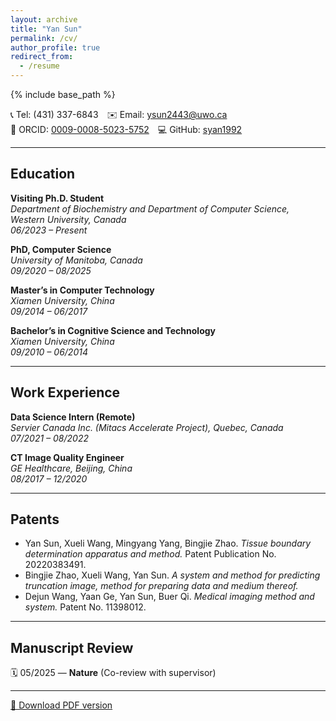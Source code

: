```yaml
---
layout: archive
title: "Yan Sun"
permalink: /cv/
author_profile: true
redirect_from:
  - /resume
---
```


{% include base_path %}

📞 Tel: (431) 337-6843 ✉️ Email: [ysun2443@uwo.ca](mailto:ysun2443@uwo.ca)  
🔗 ORCID: [0009-0008-5023-5752](https://orcid.org/0009-0008-5023-5752) 💻 GitHub: [syan1992](https://github.com/syan1992)

---

## Education

**Visiting Ph.D. Student**  
*Department of Biochemistry and Department of Computer Science, Western University, Canada*  
*06/2023 – Present*

**PhD, Computer Science**  
*University of Manitoba, Canada*  
*09/2020 – 08/2025*

**Master’s in Computer Technology**  
*Xiamen University, China*  
*09/2014 – 06/2017*

**Bachelor’s in Cognitive Science and Technology**  
*Xiamen University, China*  
*09/2010 – 06/2014*

---

## Work Experience

**Data Science Intern (Remote)**  
*Servier Canada Inc. (Mitacs Accelerate Project), Quebec, Canada*  
*07/2021 – 08/2022*

**CT Image Quality Engineer**  
*GE Healthcare, Beijing, China*  
*08/2017 – 12/2020*

---

## Patents

- Yan Sun, Xueli Wang, Mingyang Yang, Bingjie Zhao. *Tissue boundary determination apparatus and method.* Patent Publication No. 20220383491.  
- Bingjie Zhao, Xueli Wang, Yan Sun. *A system and method for predicting truncation image, method for preparing data and medium thereof.*  
- Dejun Wang, Yaan Ge, Yan Sun, Buer Qi. *Medical imaging method and system.* Patent No. 11398012.

---

## Manuscript Review

🗓️ 05/2025 — **Nature** (Co-review with supervisor)

---

[📄 Download PDF version](../files/Yan_CV.pdf)
